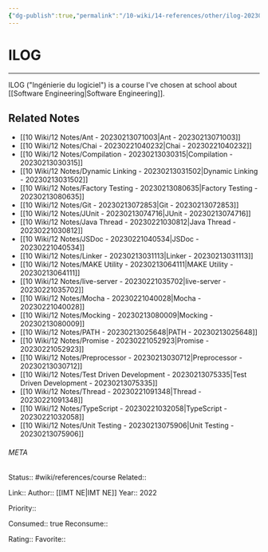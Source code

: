 ```yaml
---
{"dg-publish":true,"permalink":"/10-wiki/14-references/other/ilog-20230213025734/"}
---
```


# ILOG
---
ILOG ("Ingénierie du logiciel") is a course I've chosen at school about [[Software Engineering\|Software Engineering]].


## Related Notes
- [[10 Wiki/12 Notes/Ant - 20230213071003\|Ant - 20230213071003]]
- [[10 Wiki/12 Notes/Chai - 20230221040232\|Chai - 20230221040232]]
- [[10 Wiki/12 Notes/Compilation - 20230213030315\|Compilation - 20230213030315]]
- [[10 Wiki/12 Notes/Dynamic Linking - 20230213031502\|Dynamic Linking - 20230213031502]]
- [[10 Wiki/12 Notes/Factory Testing - 20230213080635\|Factory Testing - 20230213080635]]
- [[10 Wiki/12 Notes/Git - 20230213072853\|Git - 20230213072853]]
- [[10 Wiki/12 Notes/JUnit - 20230213074716\|JUnit - 20230213074716]]
- [[10 Wiki/12 Notes/Java Thread - 20230221030812\|Java Thread - 20230221030812]]
- [[10 Wiki/12 Notes/JSDoc - 20230221040534\|JSDoc - 20230221040534]]
- [[10 Wiki/12 Notes/Linker - 20230213031113\|Linker - 20230213031113]]
- [[10 Wiki/12 Notes/MAKE Utility - 20230213064111\|MAKE Utility - 20230213064111]]
- [[10 Wiki/12 Notes/live-server - 20230221035702\|live-server - 20230221035702]]
- [[10 Wiki/12 Notes/Mocha - 20230221040028\|Mocha - 20230221040028]]
- [[10 Wiki/12 Notes/Mocking - 20230213080009\|Mocking - 20230213080009]]
- [[10 Wiki/12 Notes/PATH - 20230213025648\|PATH - 20230213025648]]
- [[10 Wiki/12 Notes/Promise - 20230221052923\|Promise - 20230221052923]]
- [[10 Wiki/12 Notes/Preprocessor - 20230213030712\|Preprocessor - 20230213030712]]
- [[10 Wiki/12 Notes/Test Driven Development - 20230213075335\|Test Driven Development - 20230213075335]]
- [[10 Wiki/12 Notes/Thread - 20230221091348\|Thread - 20230221091348]]
- [[10 Wiki/12 Notes/TypeScript - 20230221032058\|TypeScript - 20230221032058]]
- [[10 Wiki/12 Notes/Unit Testing - 20230213075906\|Unit Testing - 20230213075906]]




###### META
Status:: #wiki/references/course
Related:: 

Link:: 
Author:: [[IMT NE\|IMT NE]]
Year:: 2022

Priority:: 

Consumed:: true
Reconsume:: 

Rating:: 
Favorite:: 
